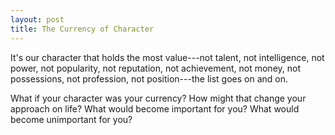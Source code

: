 ```yaml
---
layout: post
title: The Currency of Character
---
```


It's our character that holds the most value---not talent, not intelligence, not power, not popularity, not reputation, not achievement, not money, not possessions, not profession, not position---the list goes on and on.

What if your character was your currency? How might that change your approach on life? What would become important for you? What would become unimportant for you?